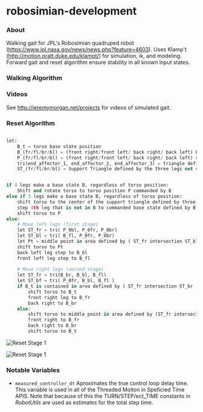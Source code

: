 # robosimian-development

### About
Walking gait for JPL's Robosimian quadruped robot (https://www.jpl.nasa.gov/news/news.php?feature=4603). Uses Klamp't (http://motion.pratt.duke.edu/klampt/) for simulation, ik, and modeling. Forward gait and reset algorithm ensure stability in all known input states. 

### Walking Algorithm



### Videos
See http://jeremymorgan.net/projects for videos of simulated gait.

### Reset Algorithm

```python

let:
	B_t = torso base state position
	B_(fr/fl/br/bl) = (front right/front left/ back right/ back left) base state position
	P_(fr/fl/br/bl) = (front right/front left/ back right/ back left) starting foot position
	tri(end_affector_1, end_affector_2, end_affector_3) = triangle defined by the specified triangles 
	ST_(fr/fl/br/bl) = Support Triangle defined by the three legs not specified in the variable name. For example ST_fr is the support triangle created by the fl, br, bl end affectors


if 4 legs make a base state B, regardless of torso position:
	Shift and rotate torso to torso position P commanded by B
else if 3 legs make a base state B, regardless of torso position:
	shift torso to the center of the support triangle defined by three legs in base state
	step 4th leg that is not in B to commanded base state defined by B
	shift torso to P
else:
	# Move left legs (first stage)
	let ST_fr = tri( P_0bl, P_0fr, P_0br)
	let ST_bl = tri( B_fl, P_0fr, P_0br)
	let Pt = middle point in area defined by ( ST_fr intersection ST_bl ) 
	shift torso to Pt
	back left leg step to B_bl
	front left leg step to B_fl
	
	# Move right legs (second stage)
	let ST_fr = tri(B_br, B_bl, B_fl)
	let ST_bf = tri( P_0fr, B_bl, B_fl )
	if B_t is contained in area defined by ( ST_fr intersection ST_br ):
		shift torso to B_t
		front right leg to B_fr
		back right to B_br
	else:
		shift torso to middle point in area defined by (ST_fr intersection ST_br)
		front right to B_fr
		back right to B_br
		shift torso to B_t
```

![Reset Stage 1](https://github.com/JeremySMorgan/robosimian-gait-development/blob/master/reset_stage_1.png)

![Reset Stage 1](https://github.com/JeremySMorgan/robosimian-gait-development/blob/master/reset_stage_2.png)



### Notable Variables

- `measured_controller_dt` Aproximates the true control loop delay time. This variable is used in all of the Threaded Moiton in Speficied Time APIS. Note that because of this the TURN/STEP/ect_TIME constants in *RobotUtils* are used as estimates for the total step time. 

